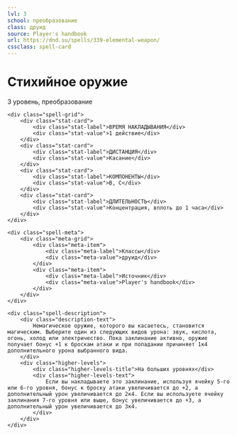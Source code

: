 ```yaml
---
lvl: 3
school: преобразование
class: друид
source: Player's handbook
url: https://dnd.su/spells/339-elemental-weapon/
cssclass: spell-card
---
```


<div class="spell-container">
    <div class="spell-header">
        <h1 class="spell-name">Стихийное оружие</h1>
        <div class="spell-level">3 уровень, преобразование</div>
    </div>
    
    <div class="spell-grid">
        <div class="stat-card">
            <div class="stat-label">ВРЕМЯ НАКЛАДЫВАНИЯ</div>
            <div class="stat-value">1 действие</div>
        </div>
        <div class="stat-card">
            <div class="stat-label">ДИСТАНЦИЯ</div>
            <div class="stat-value">Касание</div>
        </div>
        <div class="stat-card">
            <div class="stat-label">КОМПОНЕНТЫ</div>
            <div class="stat-value">В, С</div>
        </div>
        <div class="stat-card">
            <div class="stat-label">ДЛИТЕЛЬНОСТЬ</div>
            <div class="stat-value">Концентрация, вплоть до 1 часа</div>
        </div>
    </div>
    
    <div class="spell-meta">
        <div class="meta-grid">
            <div class="meta-item">
                <div class="meta-label">Классы</div>
                <div class="meta-value">друид</div>
            </div>
            <div class="meta-item">
                <div class="meta-label">Источник</div>
                <div class="meta-value">Player's handbook</div>
            </div>
        </div>
    </div>
    
    <div class="spell-description">
        <div class="description-text">
            Немагическое оружие, которого вы касаетесь, становится магическим. Выберите один из следующих видов урона: звук, кислота, огонь, холод или электричество. Пока заклинание активно, оружие получает бонус +1 к броскам атаки и при попадании причиняет 1к4 дополнительного урона выбранного вида.
        </div>
        <div class="higher-levels">
            <div class="higher-levels-title">На больших уровнях</div>
            <div class="higher-levels-text">
                Если вы накладываете это заклинание, используя ячейку 5-го или 6-го уровня, бонус к броску атаки увеличивается до +2, а дополнительный урон увеличивается до 2к4. Если вы используете ячейку заклинания 7-го уровня или выше, бонус увеличивается до +3, а дополнительный урон увеличивается до 3к4.
            </div>
        </div>
    </div>
</div>